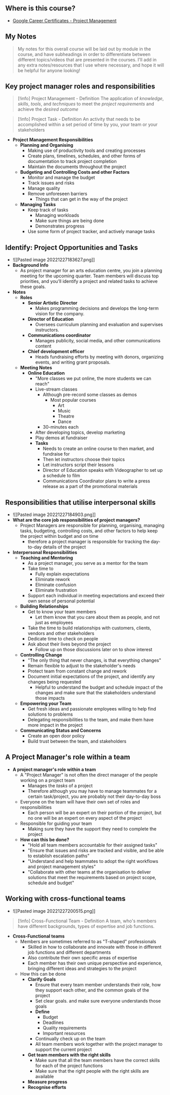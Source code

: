 ## Where is this course?
- [Google Career Certificates - Project Management](https://www.coursera.org/professional-certificates/google-project-management)

## My Notes
> My notes for this overall course will be laid out by module in the course, and have subheadings in order to differentiate between different topics/videos that are presented in the courses. I'll add in any extra notes/resources that I use where necessary, and hope it will be helpful for anyone looking!

## Key project manager roles and responsibilities
> [!info] Project Management - Definition
> The application of *knowledge*, *skills*, *tools*, and *techniques* to meet the *project requirements* and achieve the *desired outcome* 

> [!info] Project Task - Definition
> An activity that needs to be accomplished within a set period of time by you, your team or your stakeholders
- **Project Management Responsibilities**
	- **Planning and Organising**
		- Making use of productivity tools and creating processes
		- Create plans, timelines, schedules, and other forms of documentation to track project completion
		- Maintain the documents throughout the project
	- **Budgeting and Controlling Costs and other Factors**
		- Monitor and manage the budget
		- Track issues and risks
		- Manage quality
		- Remove unforeseen barriers
			- Things that can get in the way of the project
	- **Managing Tasks**
		- Keep track of tasks
			- Managing workloads
			- Make sure things are being done
			- Demonstrates progress
		- Use some form of project tracker, and actively manage tasks

## Identify: Project Opportunities and Tasks
- ![[Pasted image 20221227183627.png]]
- **Background Info**
	- As project manager for an arts education centre, you join a planning meeting for the upcoming quarter. Team members will discuss top priorities, and you’ll identify a project and related tasks to achieve these goals.
- **Notes**
	- **Roles**
		- **Senior Artistic Director**
			- Makes programming decisions and develops the long-term vision for the company.
		- **Director of Education**
			- Oversees curriculum planning and evaluation and supervises instructors.
		- **Communications coordinator**
			- Manages publicity, social media, and other communications content
		- **Chief development officer**
			- Heads fundraising efforts by meeting with donors, organizing events, and writing grant proposals.
	- **Meeting Notes**
		- **Online Education**
			- "More classes we put online, the more students we can reach"
			- Live-stream classes
				- Although pre-record some classes as demos
					- Most popular courses
						- Art
						- Music
						- Theatre
						- Dance
				- 30-minutes each
			- After developing topics, develop marketing
			- Play demos at fundraiser
			- **Tasks**
				- Needs to create an online course to then market, and fundraise for
				- Then let instructors choose their topics
				- Let instructors script their lessons
				- Director of Education speaks with Videographer to set up a schedule to film
				- Communications Coordinator plans to write a press release as a part of the promotional materials

## Responsibilities that utilise interpersonal skills
- ![[Pasted image 20221227184903.png]]
- **What are the core job responsibilities of project managers?**
	- Project Managers are responsible for planning, organising, managing tasks, budgeting, controlling costs, and other factors to help keep the project within budget and on time
		- therefore a project manager is responsible for tracking the day-to-day details of the project
- **Interpersonal Responsibilities**
	- **Teaching and Mentoring**
		- As a project manager, you serve as a mentor for the team
		- Take time to
			- Fully explain expectations
			- Eliminate rework
			- Eliminate confusion
			- Eliminate frustration
		- Support each individual in meeting expectations and exceed their own sense of personal potential
	- **Building Relationships**
		- Get to know your team members
			- Let them know that you care about them as people, and not just as employees
		- Take the time to build relationships with customers, clients, vendors and other stakeholders
		- Dedicate time to check on people
		- Ask about their lives beyond the project
			- Follow up on those discussions later on to show interest
	- **Controlling Change**
		- "The only thing that never changes, is that everything changes"
		- Remain flexible to adjust to the stakeholder's needs
		- Protect team from constant change and rework
		- Document initial expectations of the project, and identify any changes being requested
			- Helpful to understand the budget and schedule impact of the changes and make sure that the stakeholders understand those impacts
	- **Empowering your Team**
		- Get fresh ideas and passionate employees willing to help find solutions to problems
		- Delegating responsibilities to the team, and make them have more impact in the project
	- **Communicating Status and Concerns**
		- Create an open door policy
		- Build trust between the team, and stakeholders

## A Project Manager's role within a team
- **A project manager's role within a team**
	- A "Project Manager" is not often the direct manager of the people working on a project team
		- Manages the *tasks* of a project
		- Therefore although you may have to manage teammates for a certain task/project, you are probably not their day-to-day boss
	- Everyone on the team will have their own set of roles and responsibilities
		- Each person will be an expert on their portion of the project, but no one will be an expert on every aspect of the project
	- Responsible for guiding your team
		- Making sure they have the support they need to complete the project
	- **How can this be done?**
		- "Hold all team members accountable for their assigned tasks"
		- "Ensure that issues and risks are tracked and visible, and be able to establish escalation paths"
		- "Understand and help teammates to adopt the right workflows and project management styles"
		- "Collaborate with other teams at the organisation to deliver solutions that meet the requirements based on project scope, schedule and budget"

## Working with cross-functional teams
- ![[Pasted image 20221227200515.png]]
> [!info] Cross-Functional Team - Definition
> A team, who's members have different backgrounds, types of expertise and job functions.
> 
- **Cross-Functional teams**
	- Members are sometimes referred to as "T-shaped" professionals
		- Skilled in how to collaborate and innovate with those in different job functions and different departments
		- Also contribute their own specific areas of expertise
		- Each member has their own unique perspective and experience, bringing different ideas and strategies to the project
	- How this can be done
		- **Clarify Goals**
			- Ensure that every team member understands their role, how they support each other, and the common goals of the project
			- Set clear goals. and make sure everyone understands those goals
			- **Define**
				- Budget
				- Deadlines
				- Quality requirements
				- Important resources
			- Continually check up on the team
			- All team members work together with the project manager to support the current project
		- **Get team members with the right skills**
			- Make sure that all the team members have the correct skills for each of the project functions
			- Make sure that the right people with the right skills are available
		- **Measure progress**
		- **Recognise efforts**